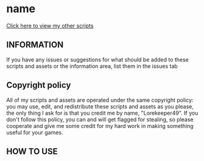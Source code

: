 # name

[Click here to view my other scripts](https://github.com/Lorekeeper49/Loki-s-Ren-Py-scripts)

## INFORMATION



If you have any issues or suggestions for what should be added to these scripts and assets or the information area, list them in the issues tab

## Copyright policy

All of my scripts and assets are operated under the same copyright policy: you may use, edit, and redistribute these scripts and assets as you please, the only thing I ask for is that you credit me by name, "Lorekeeper49".  If you don't follow this policy, you can and will get flagged for stealing, so please cooperate and give me some credit for my hard work in making something useful for your games.

## HOW TO USE


